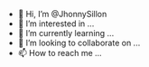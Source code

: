 - 👋 Hi, I’m @JhonnySillon
- 👀 I’m interested in ...
- 🌱 I’m currently learning ...
- 💞️ I’m looking to collaborate on ...
- 📫 How to reach me ...

<!---
JhonnySillon/JhonnySillon is a ✨ special ✨ repository because its `README.md` (this file) appears on your GitHub profile.
You can click the Preview link to take a look at your changes.
--->
